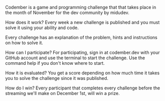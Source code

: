 Codember is a game and programming challenge that that takes place in the month of November for the dev community by midudev.

How does it work?
Every week a new challenge is published and you must solve it using your ability and code.

Every challenge has an explanation of the problem, hints and instructions on how to solve it.

How can I participate?
For participating, sign in at codember.dev with your GitHub account and use the terminal to start the challenge. Use the command help if you don't know where to start.

How it is evaluated?
You get a score depending on how much time it takes you to solve the challenge since it was published.

How do I win?
Every participant that completes every challenge before the streaming we'll make on December 1st, will win a prize.
